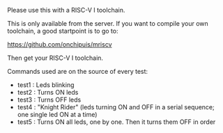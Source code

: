 Please use this with a RISC-V I toolchain.

This is only available from the server. If you want to compile your own 
toolchain, a good startpoint is to go to:

https://github.com/onchipuis/mriscv

Then get your RISC-V I toolchain.

Commands used are on the source of every test:

- test1 : Leds blinking
- test2 : Turns ON leds
- test3 : Turns OFF leds
- test4 : "Knight Rider" (leds turning ON and OFF in a serial sequence;
one single led ON at a time)
- test5 : Turns ON all leds, one by one. Then it turns them OFF in order 
